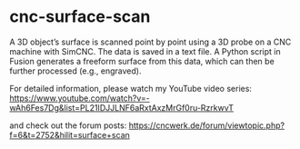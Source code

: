# cnc-surface-scan
A 3D object’s surface is scanned point by point using a 3D probe on a CNC machine with SimCNC. The data is saved in a text file. A Python script in Fusion generates a freeform surface from this data, which can then be further processed (e.g., engraved).

For detailed information, please watch my YouTube video series:
https://www.youtube.com/watch?v=-wAh6Fes7Dg&list=PL21IDJJLNF6aRxtAxzMrGf0ru-RzrkwvT

and check out the forum posts:
https://cncwerk.de/forum/viewtopic.php?f=6&t=2752&hilit=surface+scan
